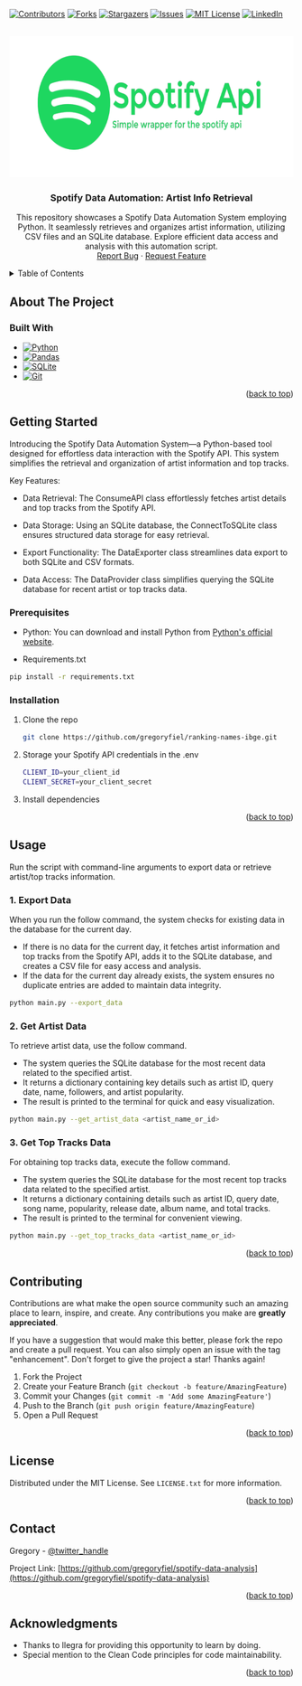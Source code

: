 <!-- Improved compatibility of back to top link: See: https://github.com/othneildrew/Best-README-Template/pull/73 -->
<a name="readme-top"></a>
<!--
*** Thanks for checking out the Best-README-Template. If you have a suggestion
*** that would make this better, please fork the repo and create a pull request
*** or simply open an issue with the tag "enhancement".
*** Don't forget to give the project a star!
*** Thanks again! Now go create something AMAZING! :D
-->



<!-- PROJECT SHIELDS -->
<!--
*** I'm using markdown "reference style" links for readability.
*** Reference links are enclosed in brackets [ ] instead of parentheses ( ).
*** See the bottom of this document for the declaration of the reference variables
*** for contributors-url, forks-url, etc. This is an optional, concise syntax you may use.
*** https://www.markdownguide.org/basic-syntax/#reference-style-links
-->
[![Contributors][contributors-shield]][contributors-url]
[![Forks][forks-shield]][forks-url]
[![Stargazers][stars-shield]][stars-url]
[![Issues][issues-shield]][issues-url]
[![MIT License][license-shield]][license-url]
[![LinkedIn][linkedin-shield]][linkedin-url]



<!-- PROJECT LOGO -->
<br />
<div align="center">
  <a href="https://github.com/gregoryfiel/spotify-data-analysis">
    <img src="image/spotify_api.png" alt="Logo" width="600" height="250">
  </a>

<h3 align="center">Spotify Data Automation: Artist Info Retrieval</h3>

  <p align="center">
    This repository showcases a Spotify Data Automation System employing Python. It seamlessly retrieves and organizes artist information, utilizing CSV files and an SQLite database. Explore efficient data access and analysis with this automation script.
    <br />
    <a href="https://github.com/gregoryfiel/ranking-names-ibge/issues">Report Bug</a>
    ·
    <a href="https://github.com/gregoryfiel/ranking-names-ibge/issues">Request Feature</a>
  </p>
</div>



<!-- TABLE OF CONTENTS -->
<details>
  <summary>Table of Contents</summary>
  <ol>
    <li>
      <a href="#about-the-project">About The Project</a>
      <ul>
        <li><a href="#built-with">Built With</a></li>
      </ul>
    </li>
    <li>
      <a href="#getting-started">Getting Started</a>
      <ul>
        <li><a href="#prerequisites">Prerequisites</a></li>
        <li><a href="#installation">Installation</a></li>
      </ul>
    </li>
    <li><a href="#usage">Usage</a></li>
    <li><a href="#contributing">Contributing</a></li>
    <li><a href="#license">License</a></li>
    <li><a href="#contact">Contact</a></li>
    <li><a href="#acknowledgments">Acknowledgments</a></li>
  </ol>
</details>



<!-- ABOUT THE PROJECT -->
## About The Project

### Built With

* [![Python][Python]][Python-url]
* [![Pandas][Pandas]][Pandas-url]
* [![SQLite][SQLite]][SQLite-url]
* [![Git][Git]][Git-url]

<p align="right">(<a href="#readme-top">back to top</a>)</p>


<!-- GETTING STARTED -->
## Getting Started

Introducing the Spotify Data Automation System—a Python-based tool designed for effortless data interaction with the Spotify API. This system simplifies the retrieval and organization of artist information and top tracks.

Key Features:

* Data Retrieval: The ConsumeAPI class effortlessly fetches artist details and top tracks from the Spotify API.

* Data Storage: Using an SQLite database, the ConnectToSQLite class ensures structured data storage for easy retrieval.

* Export Functionality: The DataExporter class streamlines data export to both SQLite and CSV formats.

* Data Access: The DataProvider class simplifies querying the SQLite database for recent artist or top tracks data.

### Prerequisites
* Python: You can download and install Python from [Python's official website](https://www.python.org/).

* Requirements.txt
```sh
pip install -r requirements.txt
```

### Installation

1. Clone the repo
   ```sh
   git clone https://github.com/gregoryfiel/ranking-names-ibge.git
   ```
2. Storage your Spotify API credentials in the .env
    ```sh
    CLIENT_ID=your_client_id
    CLIENT_SECRET=your_client_secret
    ```
3. Install dependencies

<p align="right">(<a href="#readme-top">back to top</a>)</p>


<!-- USAGE EXAMPLES -->
## Usage

Run the script with command-line arguments to export data or retrieve artist/top tracks information.

### 1. Export Data
When you run the follow command, the system checks for existing data in the database for the current day.
* If there is no data for the current day, it fetches artist information and top tracks from the Spotify API, adds it to the SQLite database, and creates a CSV file for easy access and analysis.
* If the data for the current day already exists, the system ensures no duplicate entries are added to maintain data integrity.
```bash
python main.py --export_data
```

### 2. Get Artist Data
To retrieve artist data, use the follow command.
* The system queries the SQLite database for the most recent data related to the specified artist.
* It returns a dictionary containing key details such as artist ID, query date, name, followers, and artist popularity.
* The result is printed to the terminal for quick and easy visualization.
```bash
python main.py --get_artist_data <artist_name_or_id>
```

### 3. Get Top Tracks Data
For obtaining top tracks data, execute the follow command.
* The system queries the SQLite database for the most recent top tracks data related to the specified artist.
* It returns a dictionary containing details such as artist ID, query date, song name, popularity, release date, album name, and total tracks.
* The result is printed to the terminal for convenient viewing.
```bash
python main.py --get_top_tracks_data <artist_name_or_id>
```

<p align="right">(<a href="#readme-top">back to top</a>)</p>

<!-- CONTRIBUTING -->
## Contributing

Contributions are what make the open source community such an amazing place to learn, inspire, and create. Any contributions you make are **greatly appreciated**.

If you have a suggestion that would make this better, please fork the repo and create a pull request. You can also simply open an issue with the tag "enhancement".
Don't forget to give the project a star! Thanks again!

1. Fork the Project
2. Create your Feature Branch (`git checkout -b feature/AmazingFeature`)
3. Commit your Changes (`git commit -m 'Add some AmazingFeature'`)
4. Push to the Branch (`git push origin feature/AmazingFeature`)
5. Open a Pull Request

<p align="right">(<a href="#readme-top">back to top</a>)</p>



<!-- LICENSE -->
## License

Distributed under the MIT License. See `LICENSE.txt` for more information.

<p align="right">(<a href="#readme-top">back to top</a>)</p>



<!-- CONTACT -->
## Contact

Gregory - [@twitter_handle](https://twitter.com/gregoryfiel)

Project Link: [https://github.com/gregoryfiel/spotify-data-analysis](https://github.com/gregoryfiel/spotify-data-analysis)

<p align="right">(<a href="#readme-top">back to top</a>)</p>



<!-- ACKNOWLEDGMENTS -->
## Acknowledgments

* Thanks to Ilegra for providing this opportunity to learn by doing.
* Special mention to the Clean Code principles for code maintainability.

<p align="right">(<a href="#readme-top">back to top</a>)</p>



<!-- MARKDOWN LINKS & IMAGES -->
<!-- https://www.markdownguide.org/basic-syntax/#reference-style-links -->
[contributors-shield]: https://img.shields.io/github/contributors/gregoryfiel/ranking-names-ibge.svg?style=for-the-badge
[contributors-url]: https://github.com/gregoryfiel/ranking-names-ibge/graphs/contributors
[forks-shield]: https://img.shields.io/github/forks/gregoryfiel/ranking-names-ibge.svg?style=for-the-badge
[forks-url]: https://github.com/gregoryfiel/ranking-names-ibge/network/members
[stars-shield]: https://img.shields.io/github/stars/gregoryfiel/ranking-names-ibge.svg?style=for-the-badge
[stars-url]: https://github.com/gregoryfiel/ranking-names-ibge/stargazers
[issues-shield]: https://img.shields.io/github/issues/gregoryfiel/ranking-names-ibge.svg?style=for-the-badge
[issues-url]: https://github.com/gregoryfiel/ranking-names-ibge/issues
[license-shield]: https://img.shields.io/github/license/gregoryfiel/ranking-names-ibge.svg?style=for-the-badge
[license-url]: https://github.com/gregoryfiel/ranking-names-ibge/blob/main/LICENSE
[linkedin-shield]: https://img.shields.io/badge/-LinkedIn-black.svg?style=for-the-badge&logo=linkedin&colorB=555
[linkedin-url]: https://www.linkedin.com/in/gregory-fiel
[product-screenshot]: images/capture.png
[Python]:https://img.shields.io/badge/python-3670A0?style=for-the-badge&logo=python&logoColor=ffdd54
[Python-url]:https://www.python.org/
[Redis]: https://img.shields.io/badge/redis-%23DD0031.svg?style=for-the-badge&logo=redis&logoColor=white
[Redis-url]: https://redis.io/
[Git]: https://img.shields.io/badge/git-%23F05033.svg?style=for-the-badge&logo=git&logoColor=white
[Git-url]: https://git-scm.com/
[Pandas]: https://img.shields.io/badge/git-%23F05033.svg?style=for-the-badge&logo=git&logoColor=white
[Pandas-url]: https://pandas.pydata.org/docs/index.html
[SQLite]: https://img.shields.io/badge/sqlite-%2307405e.svg?style=for-the-badge&logo=sqlite&logoColor=white
[SQLite-url]: https://www.sqlite.org/index.html

